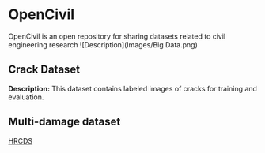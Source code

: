 # OpenCivil
OpenCivil is an open repository for sharing datasets related to civil engineering research
![Description](Images/Big Data.png)

## Crack Dataset
**Description:** This dataset contains labeled images of cracks for training and evaluation.


## Multi-damage dataset
[HRCDS](https://data.mendeley.com/datasets/6x4dzzrs2h/1)
